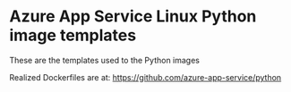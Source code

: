 # Azure App Service Linux Python image templates

These are the templates used to the Python images

Realized Dockerfiles are at: https://github.com/azure-app-service/python
